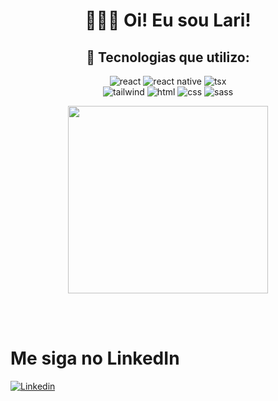 



  
<div align="center" style="display: inline_block " >


<h1> 👩🏻‍💻 Oi! Eu sou Lari!</h1> 

## 💠 Tecnologias que utilizo:
  
<img align="" alt="react" src="https://img.shields.io/badge/React-20232A?style=for-the-badge&logo=react&logoColor=61DAFB"/>
<img align="" alt="react native" src="https://img.shields.io/badge/React_Native-20232A?style=for-the-badge&logo=react&logoColor=61DAFB"/>
<img align="" alt="tsx"  src="https://img.shields.io/badge/TypeScript-007ACC?style=for-the-badge&logo=typescript&logoColor=white"/>
  
<br/>

<img align="" alt="tailwind" src="https://img.shields.io/badge/Tailwind_CSS-38B2AC?style=for-the-badge&logo=tailwind-css&logoColor=white"/>
<img align="" alt="html" src="https://img.shields.io/badge/HTML5-E34F26?style=for-the-badge&logo=html5&logoColor=white"/>
<img align="" alt="css" src="https://img.shields.io/badge/CSS3-1572B6?style=for-the-badge&logo=css3&logoColor=white"/>
<img align="" alt="sass" src="https://img.shields.io/badge/Sass-CC6699?style=for-the-badge&logo=sass&logoColor=white"/>

 <img align="" src="https://img.freepik.com/free-vector/hand-coding-concept-illustration_114360-8193.jpg?t=st=1717521394~exp=1717524994~hmac=db5059610c1c0695c967bcb6fbb82eaaa15dbacfc5ba7c5c46c7621a33f6900c&w=740"
  width="320" height="300"  />


</div>  




<br/>
<br/>

# Me siga no LinkedIn
[![Linkedin](https://img.shields.io/badge/LinkedIn-0077B5?style=for-the-badge&logo=linkedin&logoColor=white)](https://www.linkedin.com/in/ecilialarissaa/)
